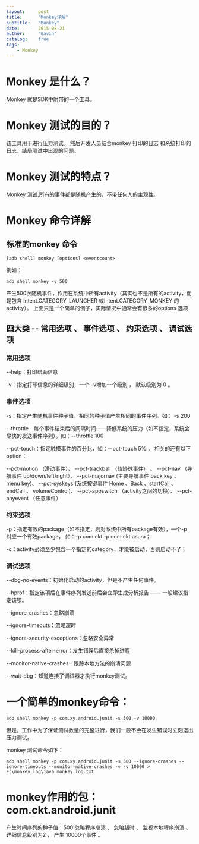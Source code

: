 ```yaml
---
layout:     post
title:      "Monkey详解"
subtitle:   "Monkey"
date:       2015-08-21
author:     "Gavin"
catalog:    true
tags:
    - Monkey
---
```



# Monkey 是什么？

Monkey 就是SDK中附带的一个工具。



# Monkey 测试的目的？

该工具用于进行压力测试。 然后开发人员结合monkey 打印的日志 和系统打印的日志，结局测试中出现的问题。



# Monkey 测试的特点？

Monkey 测试,所有的事件都是随机产生的，不带任何人的主观性。



# Monkey 命令详解

## 标准的monkey 命令

```[adb shell] monkey [options] <eventcount> ```

例如：

```adb shell monkey -v 500 ```

产生500次随机事件，作用在系统中所有activity（其实也不是所有的activity，而是包含  Intent.CATEGORY_LAUNCHER 或Intent.CATEGORY_MONKEY 的activity）。
上面只是一个简单的例子，实际情况中通常会有很多的options 选项



## 四大类 -- 常用选项 、 事件选项 、 约束选项 、 调试选项

### 常用选项

--help：打印帮助信息

-v：指定打印信息的详细级别，一个 -v增加一个级别 ， 默认级别为 0 。


### 事件选项


-s：指定产生随机事件种子值，相同的种子值产生相同的事件序列。如： -s 200

--throttle：每个事件结束后的间隔时间——降低系统的压力（如不指定，系统会尽快的发送事件序列）。如：--throttle 100

--pct-touch：指定触摸事件的百分比，如：--pct-touch 5% ， 相关的还有以下option：

--pct-motion <percent> （滑动事件）、 --pct-trackball <percent> （轨迹球事件） 、 --pct-nav <percent> （导航事件 up/down/left/right）、 --pct-majornav <percent> (主要导航事件 back key 、 menu key)、 --pct-syskeys <percent> (系统按键事件 Home 、Back 、startCall 、 endCall 、 volumeControl)、 --pct-appswitch <percent> （activity之间的切换）、 --pct-anyevent <percent>（任意事件）


### 约束选项

-p：指定有效的package（如不指定，则对系统中所有package有效），一个-p 对应一个有效package， 如：-p com.ckt -p com.ckt.asura；

-c：activity必须至少包含一个指定的category，才能被启动，否则启动不了；


### 调试选项

--dbg-no-events：初始化启动的activity，但是不产生任何事件。

--hprof：指定该项后在事件序列发送前后会立即生成分析报告  —— 一般建议指定该项。

--ignore-crashes：忽略崩溃

--ignore-timeouts：忽略超时

--ignore-security-exceptions：忽略安全异常

--kill-process-after-error：发生错误后直接杀掉进程

--monitor-native-crashes：跟踪本地方法的崩溃问题

--wait-dbg：知道连接了调试器才执行monkey测试。



# 一个简单的monkey命令：

```adb shell monkey -p com.xy.android.junit -s 500 -v 10000 ```

但是，工作中为了保证测试数量的完整进行，我们一般不会在发生错误时立刻退出压力测试。

monkey 测试命令如下：

```adb shell monkey -p com.xy.android.junit -s 500 --ignore-crashes --ignore-timeouts --monitor-native-crashes -v -v 10000 > E:\monkey_log\java_monkey_log.txt```



# monkey作用的包：com.ckt.android.junit

产生时间序列的种子值：500
忽略程序崩溃 、 忽略超时 、 监视本地程序崩溃 、 详细信息级别为2 ， 产生 10000个事件 。


